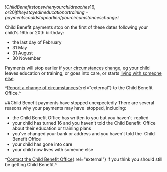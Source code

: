 $!Child Benefit stops when your child reaches 16, or 20 if they stayed in education or training - payments could stop earlier if your circumstances change.$!

Child Benefit payments stop on the first of these dates following your child's 16th or 20th birthday:

- the last day of February
- 31 May
- 31 August
- 30 November

Payments will stop earlier if [your circumstances change](/changes-affect-child-benefit "Changes that affect Child Benefit"), eg your child leaves education or training, or goes into care, or starts [living with someone else](/child-benefit-child-not-living-with-you "Child Benefit if your child doesn't live with you").

^[Report a change of circumstances](http://www.hmrc.gov.uk/childbenefit/change-circs.htm "Report a change of circumstances to the Child Benefit Office"){:rel="external"} to the Child Benefit Office.^

##Child Benefit payments have stopped unexpectedly
There are several reasons why your payments may have  stopped, including:

- the Child Benefit Office has written to you but you haven't  replied
- your child has turned 16 and you haven't told the Child Benefit  Office about their education or training plans
- you've changed your bank or address and you haven't told the  Child Benefit Office
- your child has gone into care
- your child now lives with someone else

^[Contact the Child Benefit Office](https://directgov-online.hmrc.gov.uk/shortforms/form/CBO_Specific?dept-name=CBO&sub-dept-name=General&location=3&origin=http://www.hmrc.gov.uk&lang=eng "Child Benefit Office enquiry form"){:rel="external"} if you think you should still be getting Child Benefit.^
